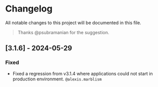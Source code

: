 # Changelog

All notable changes to this project will be documented in this file.

> Thanks @psubramanian for the suggestion.

## [3.1.6] - 2024-05-29

### Fixed

- Fixed a regression from v3.1.4 where applications could not start in production environment. `@alexis.marblism`
